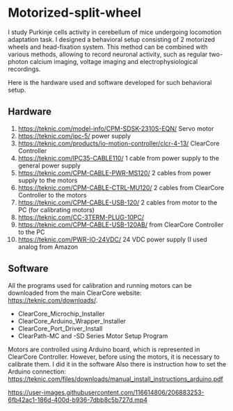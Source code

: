 # Motorized-split-wheel

I study Purkinje cells activity in cerebellum of mice undergoing locomotion adaptation task. I designed a behavioral setup consisting of 2 motorized wheels and head-fixation system. This method can be combined with various methods, allowing to record neuronal activity, such as regular two-photon calcium imaging, voltage imaging and electrophysiological recordings. 

Here is the hardware used and software developed for such behavioral setup.

## Hardware

1. https://teknic.com/model-info/CPM-SDSK-2310S-EQN/  Servo motor
2. https://teknic.com/ipc-5/    power supply
3. https://teknic.com/products/io-motion-controller/clcr-4-13/  ClearCore Controller
4. https://teknic.com/IPC35-CABLE110/   1 cable from power supply to the general power supply
5. https://teknic.com/CPM-CABLE-PWR-MS120/  2 cables from power supply to the motors
6. https://teknic.com/CPM-CABLE-CTRL-MU120/  2 cables from ClearCore Controller to the motors
7. https://teknic.com/CPM-CABLE-USB-120/      2 cables from motor to the PC (for calibrating motors)
8. https://teknic.com/CC-3TERM-PLUG-10PC/     
9. https://teknic.com/CPM-CABLE-USB-120AB/    from ClearCore Controller to the PC
10. https://teknic.com/PWR-IO-24VDC/        24 VDC power supply (I used analog from Amazon



## Software

All the programs used for calibration and running motors can be downloaded from the main ClearCore website: https://teknic.com/downloads/.

- ClearCore_Microchip_Installer
- ClearCore_Arduino_Wrapper_Installer
- ClearCore_Port_Driver_Install
- ClearPath-MC and -SD Series Motor Setup Program

Motors are controlled using Arduino board, which is represented in ClearCore Controller. However, before using the motors, it is necessary to calibrate them. I did it in the software 
Also there is instruction how to set the Arduino connection: https://teknic.com/files/downloads/manual_install_instructions_arduino.pdf

https://user-images.githubusercontent.com/116614806/206883253-6fb42ac1-186d-400d-b936-7dbb8c5b727d.mp4






